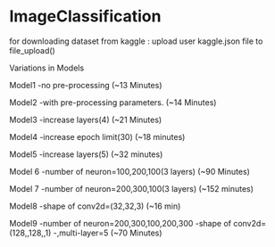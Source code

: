 # ImageClassification
for downloading dataset from kaggle :
upload user kaggle.json file to file_upload()

Variations in Models

Model1 -no pre-processing  (~13 Minutes)

Model2 -with pre-processing parameters. (~14 Minutes)

Model3 -increase layers(4)      (~21 Minutes)

Model4 -increase epoch limit(30) (~18 minutes)

Model5 -increase layers(5)  (~32 minutes)

Model 6 -number of neuron=100,200,100(3 layers) (~90 Minutes)

Model 7 -number of neuron=200,300,100(3 layers) (~152 minutes)

Model8 -shape of conv2d=(32,32,3) (~16 min)

Model9 -number of neuron=200,300,100,200,300 -shape of conv2d=(128,,128,,1) -,multi-layer=5 (~70 Minutes)


